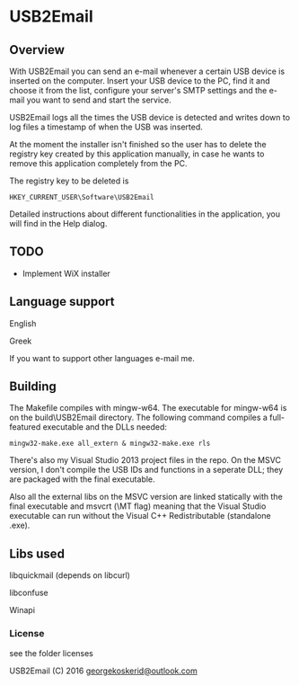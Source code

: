 # USB2Email
## Overview

With USB2Email you can send an e-mail whenever a certain USB device is inserted on the computer.
Insert your USB device to the PC, find it and choose it from the list, configure your server's
SMTP settings and the e-mail you want to send and start the service.

USB2Email logs all the times the USB device is detected and writes down to log files a timestamp
of when the USB was inserted.

At the moment the installer isn't finished so the user has to delete the registry key created
by this application manually, in case he wants to remove this application completely from the PC.

The registry key to be deleted is

    HKEY_CURRENT_USER\Software\USB2Email

Detailed instructions about different functionalities in the application, you will find in
the Help dialog.

## TODO

* Implement WiX installer

## Language support

English

Greek

If you want to support other languages e-mail me.

## Building

The Makefile compiles with mingw-w64. The executable for mingw-w64 is on the build\USB2Email directory.
The following command compiles a full-featured executable and the DLLs needed:

    mingw32-make.exe all_extern & mingw32-make.exe rls

There's also my Visual Studio 2013 project files in the repo. On the MSVC version, I don't compile the USB IDs 
and functions in a seperate DLL; they are packaged with the final executable.

Also all the external libs on the MSVC version are linked statically with the 
final executable and msvcrt (\MT flag) meaning that the Visual Studio executable can run without
the Visual C++ Redistributable (standalone .exe).

## Libs used

libquickmail (depends on libcurl)

libconfuse

Winapi

### License

see the folder licenses

USB2Email (C) 2016 <georgekoskerid@outlook.com>
